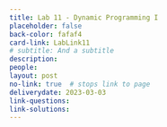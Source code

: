 ```yaml
---
title: Lab 11 - Dynamic Programming I
placeholder: false
back-color: fafaf4
card-link: LabLink11
# subtitle: And a subtitle
description:
people:
layout: post
no-link: true  # stops link to page 
deliverydate: 2023-03-03
link-questions:
link-solutions:
---
```










